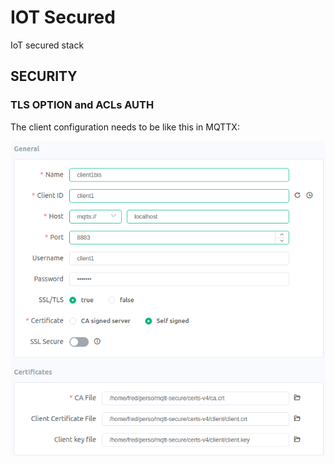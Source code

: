 # IOT Secured

IoT secured stack

## SECURITY

### TLS OPTION and ACLs AUTH

The client configuration needs to be like this in MQTTX: 

![TLS add](TLS-config.png)
